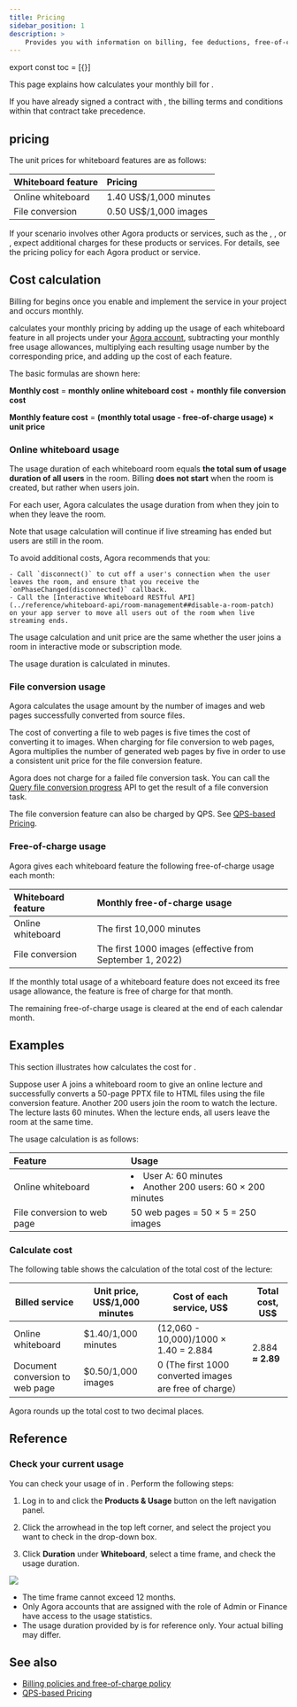 ```yaml
---
title: Pricing
sidebar_position: 1
description: >
    Provides you with information on billing, fee deductions, free-of-charge policy, and any suspension to your account based on the account type.
---
```



export const toc = [{}]

This page explains how <Vg k="COMPANY" /> calculates your monthly bill for <Vg k="WHITE" />. 

If you have already signed a contract with <Vg k="COMPANY" />, the billing terms and conditions within that contract take precedence.

## <Vg k="WHITE" /> pricing

The unit prices for whiteboard features are as follows: 

| Whiteboard feature   | Pricing                |
| :------------------- |:-----------------------|
| Online whiteboard    | 1.40 US$/1,000 minutes |
| File conversion      | 0.50 US$/1,000 images  | 

If your scenario involves other Agora products or services, such as the <Vg k="VIDEO" />, <Vg k="MESS" />, or <Vg k="CREC" />, expect additional charges for these products or services. For details, see the pricing policy for each Agora product or service.

## Cost calculation

Billing for <Vg k="WHITE" /> begins once you enable and implement the service in your project and occurs monthly. 

<Vg k="COMPANY" /> calculates your monthly pricing by adding up the usage of each whiteboard feature in all 
projects under your [Agora account](https://console.agora.io/), subtracting your monthly free usage allowances, 
multiplying each resulting usage number by the corresponding price, and adding up the cost of each feature.

The basic formulas are shown here:

**Monthly cost** = **monthly online whiteboard cost** + **monthly file conversion cost**

**Monthly feature cost** = **(monthly total usage - free-of-charge usage) × unit price**

### Online whiteboard usage

The usage duration of each whiteboard room equals **the total sum of usage duration of all users** in the room. 
Billing **does not start** when the room is created, but rather when users join. 

For each user, Agora calculates the usage duration from when they join to when they leave the room. 

Note that usage calculation will continue if live streaming has ended but users are still in the room.

To avoid additional costs, Agora recommends that you:

    - Call `disconnect()` to cut off a user's connection when the user leaves the room, and ensure that you receive the `onPhaseChanged(disconnected)` callback.
    - Call the [Interactive Whiteboard RESTful API](../reference/whiteboard-api/room-management##disable-a-room-patch)  on your app server to move all users out of the room when live streaming ends.

The usage calculation and unit price are the same whether the user joins a room in interactive mode or subscription mode. 

The usage duration is calculated in minutes.

### File conversion usage

Agora calculates the usage amount by the number of images and web pages successfully converted from source files.

The cost of converting a file to web pages is five times the cost of converting it to images. 
When charging for file conversion to web pages, Agora multiplies the number of generated web pages by 
five in order to use a consistent unit price for the file conversion feature. 

Agora does not charge for a failed file conversion task. 
You can call the [Query file conversion progress](../reference/whiteboard-api/file-conversion#query-the-progress-of-a-file-conversion-task) 
API to get the result of a file conversion task. 

The file conversion feature can also be charged by QPS. See [QPS-based Pricing](../reference/qps-pricing).

### Free-of-charge usage

Agora gives each whiteboard feature the following free-of-charge usage each month:

| Whiteboard feature   | Monthly free-of-charge usage |
| :------------------- | :--------------------------- |
| Online whiteboard    | The first 10,000 minutes     |
| File conversion      | The first 1000 images (effective from September 1, 2022)        |

If the monthly total usage of a whiteboard feature does not exceed its free usage allowance, 
the feature is free of charge for that month. 

The remaining free-of-charge usage is cleared at the end of each calendar month. 

## Examples

This section illustrates how <Vg k="COMPANY" /> calculates the cost for <Vg k="WHITE" />.

Suppose user A joins a whiteboard room to give an online lecture and successfully converts a 
50-page PPTX file to HTML files using the file conversion feature. Another 200 users join the room to 
watch the lecture. The lecture lasts 60 minutes. When the lecture ends, all users leave the room at the 
same time.

The usage calculation is as follows:

| Feature                         | Usage                                                              |
| :------------------------------ |:-------------------------------------------------------------------|
| Online whiteboard               | <li>User A: 60 minutes</li><li>Another 200 users: 60 × 200 minutes</li> |
| File conversion to web page | 50 web pages = 50 × 5 = 250 images                                 |

### Calculate cost

The following table shows the calculation of the total cost of the lecture:

<div><table><colgroup><col/><col/><col/><col/></colgroup><thead><tr><th><span class="td-span"><span class="md-plain">Billed service</span></span></th><th><span class="td-span"><span class="md-plain">Unit price, US$/1,000 minutes </span></span></th><th><span class="td-span"><span class="md-plain">Cost of each service, US$</span></span></th><th><span class="td-span"><span class="md-plain">Total cost, US$</span></span></th></tr></thead><tbody><tr><td class="confluenceTd"><span class="td-span"><span class="md-plain">Online whiteboard</span></span></td><td class="confluenceTd"><span class="td-span"><span class="md-plain">$1.40/1,000 minutes</span></span></td><td class="confluenceTd"><span class="td-span"><span class="md-plain">(12,060 - 10,000)/1000 × 1.40 = 2.884</span></span></td><td rowspan="3" class="confluenceTd"><span class="td-span"><span class="md-plain">2.884 </span><span><strong>≈ 2.89</strong></span></span><br/><br/></td></tr><tr><td class="confluenceTd"><span class="td-span"><span class="md-plain">Document conversion to web page</span></span></td><td class="confluenceTd"><span class="td-span"><span class="md-plain">$0.50/1,000 images</span></span></td><td class="confluenceTd">0 (The first 1000 converted images are free of charge）<span> </span></td></tr></tbody></table></div>

Agora rounds up the total cost to two decimal places.


## Reference

### Check your current usage

You can check your usage of <Vg k="WHITE" /> in <Vg k="CONSOLE" />. Perform the following steps:

1. Log in to [<Vg k="CONSOLE" />](https://console.agora.io/) and click the **Products & Usage** button on the left navigation panel.

2. Click the arrowhead in the top left corner, and select the project you want to check in the drop-down box.

3. Click **Duration** under **Whiteboard**, select a time frame, and check the usage duration.

 ![](https://web-cdn.agora.io/docs-files/1620288770652)

- The time frame cannot exceed 12 months.
- Only Agora accounts that are assigned with the role of Admin or Finance have access to the usage statistics.
- The usage duration provided by <Vg k="CONSOLE" /> is for reference only. Your actual billing may differ.

## See also 

- [Billing policies and free-of-charge policy](../reference/billing-policies)
- [QPS-based Pricing](../reference/qps-pricing)


